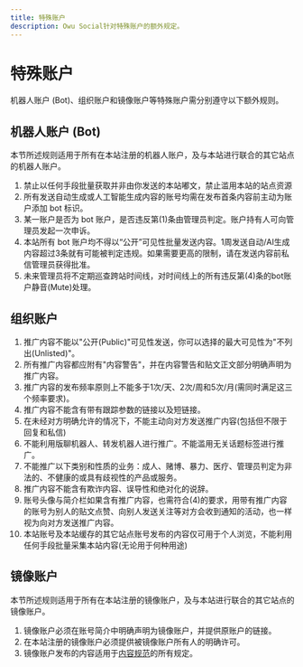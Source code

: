 ```yaml
---
title: 特殊账户
description: Owu Social针对特殊账户的额外规定。
---
```


# 特殊账户

机器人账户 (Bot)、组织账户和镜像账户等特殊账户需分别遵守以下额外规则。

## 机器人账户 (Bot)

本节所述规则适用于所有在本站注册的机器人账户，及与本站进行联合的其它站点的机器人账户。

1. 禁止以任何手段批量获取并非由你发送的本站嘟文，禁止滥用本站的站点资源
2. 所有发送自动生成或人工智能生成内容的账号均需在发布首条内容前主动为账户添加 bot 标识。
3. 某一账户是否为 bot 账户，是否违反第(1)条由管理员判定。账户持有人可向管理员发起一次申诉。
4. 本站所有 bot 账户均不得以“公开”可见性批量发送内容。1周发送自动/AI生成内容超过3条就有可能被判定违规。如果需要更高的限制，请在发送内容前私信管理员获得批准。
5. 未来管理员将不定期巡查跨站时间线，对时间线上的所有违反第(4)条的bot账户静音(Mute)处理。

## 组织账户

1. 推广内容不能以"公开(Public)"可见性发送，你可以选择的最大可见性为"不列出(Unlisted)"。
2. 所有推广内容都应附有"内容警告"，并在内容警告和贴文正文部分明确声明为推广内容。
3. 推广内容的发布频率原则上不能多于1次/天、2次/周和5次/月(需同时满足这三个频率要求)。
4. 推广内容不能含有带有跟踪参数的链接以及短链接。
5. 在未经对方明确允许的情况下，不能主动向对方发送推广内容(包括但不限于回复和私信)
6. 不能利用版聊机器人、转发机器人进行推广。不能滥用无关话题标签进行推广。
7. 不能推广以下类别和性质的业务：成人、赌博、暴力、医疗、管理员判定为非法的、不健康的或具有歧视性的产品或服务。
8. 推广内容不能含有欺诈内容、误导性和绝对化的说辞。
9. 账号头像与简介栏如果含有推广内容，也需符合(4)的要求，用带有推广内容的账号为别人的贴文点赞、向别人发送关注等对方会收到通知的活动，也一样视为向对方发送推广内容。
10. 本站账号及本站缓存的其它站点账号发布的内容仅可用于个人浏览，不能利用任何手段批量采集本站内容(无论用于何种用途)

## 镜像账户

本节所述规则适用于所有在本站注册的镜像账户，及与本站进行联合的其它站点的镜像账户。

1. 镜像账户必须在账号简介中明确声明为镜像账户，并提供原账户的链接。
2. 在本站注册的镜像账户必须提供被镜像账户所有人的明确许可。
3. 镜像账户发布的内容适用于[内容规范](/rules/content.md)的所有规定。
